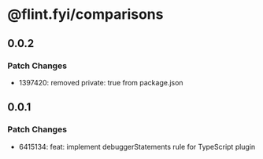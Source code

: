 # @flint.fyi/comparisons

## 0.0.2

### Patch Changes

- 1397420: removed private: true from package.json

## 0.0.1

### Patch Changes

- 6415134: feat: implement debuggerStatements rule for TypeScript plugin
